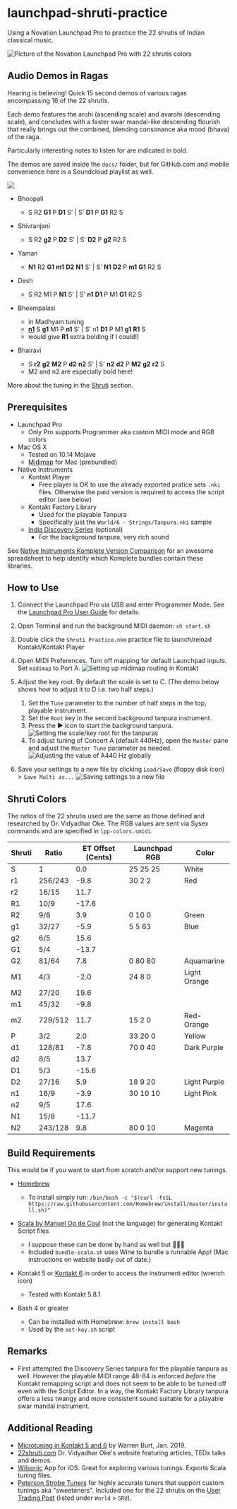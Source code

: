 # launchpad-shruti-practice

Using a Novation Launchpad Pro to practice the 22 shrutis of Indian classical music.

![Picture of the Novation Launchpad Pro with 22 shrutis colors](docs/launchpad-pic.jpg)

## Audio Demos in Ragas

Hearing is believing! Quick 15 second demos of various ragas encompassing 16 of the 22 shrutis.

Each demo features the arohi (ascending scale) and avarohi (descending scale), and concludes with a faster swar mandal-like descending flourish that really brings out the combined, blending consonance aka mood (bhava) of the raga.

Particularly interesting notes to listen for are indicated in bold.

The demos are saved inside the `docs/` folder, but for GitHub.com and mobile convenience here is a Soundcloud playlist as well.

[![](docs/soundcloud-playlist.png)](https://soundcloud.com/krimb1/sets/launchpad-shruti-practice-demos/s-R2feWIr0MIf)

* Bhoopali
  * S R2 **G1** P **D1** S' | S' **D1** P **G1** R2 S
* Shivranjani
  * S R2 **g2** P **D2** S' | S' **D2** P **g2** R2 S
* Yaman 
  * **N1** R2 **G1** **m1** **D2** **N1** S' | S' **N1** **D2** P **m1** **G1** R2 S
* Desh
  * S R2 M1 P **N1** S' | S' **n1** **D1** P M1 **G1** R2 S
* Bheempalasi
  *  in Madhyam tuning
  * <u>**n1**</u> S **g1** M1 P **n1** S' | S' n1 **D1** P M1 **g1** **R1** S 
  * would give **R1** extra bolding if I could!)

* Bhairavi
  * S **r2** **g2** **M2** P **d2** **n2** S' | S' **n2** **d2** P **M2** **g2** **r2** S
  * M2 and n2 are especially bold here!


More about the tuning in the [Shruti](#shruti-colors) section.

## Prerequisites

* Launchpad Pro
  - Only Pro supports Programmer aka custom MIDI mode and RGB colors
* Mac OS X
  - Tested on 10.14 Mojave
  - [Midimap](https://github.com/voidqk/midimap) for Mac (prebundled)
* Native Instruments
  - Kontakt Player
    - Free player is OK to use the already exported pratice sets `.nki` files. Otherwise the paid version is required to access the script editor (see below)
  - Kontakt Factory Library
    - Used for the playable Tanpura
    - Specifically just the `World/6 - Strings/Tanpura.nki` sample
  - [India Discovery Series](https://www.native-instruments.com/en/products/komplete/world/india/) (optional)
    - For the background tanpura, very rich sound

See [Native Instruments Komplete Version Comparison](https://docs.google.com/spreadsheets/d/1C2lEubeNV6OzUnj5o8o6pBPU_jGgzeCALNTLOnoPxeA/edit?usp=drive_web&ouid=113346694824160986526) for an awesome spreadsheet to help identify which Komplete bundles contain these libraries.

## How to Use

1. Connect the Launchpad Pro via USB and enter Programmer Mode. See the [Launchpad Pro User Guide](https://resource.novationmusic.com/support/product-downloads?product=Launchpad+Pro) for details.

2. Open Terminal and run the background MIDI daemon: `sh start.sh`

3. Double click the `Shruti Practice.nkm` practice file to launch/reload Kontakt/Kontakt Player

4. Open MIDI Preferences. Turn off mapping for default Launchpad inputs. Set `midimap` to Port A. ![Setting up midimap routing in Kontakt](docs/kontakt-midimap.gif)

5. Adjust the key root. By default the scale is set to C. (The demo below shows how to adjust it to D i.e. two half steps.)

   1. Set the `Tune` parameter to the number of half steps in the top, playable instrument.
   2. Set the `Root` key in the second background tanpura instrument.
   3. Press the ▶️ icon to start the background tanpura. ![Setting the scale/key root for the tanpuras](/Users/Krish/Documents/GitHub/launchpad-shruti-practice/docs/kontakt-adjust-root.gif)
   4. To adjust tuning of Concert A (default 440Hz), open the `Master` pane and adjust the `Master Tune` parameter as needed. ![Adjusting the value of A440 Hz globally](docs/kontakt-adjust-a440.gif)

6. Save your settings to a new file by clicking `Load/Save` (floppy disk icon) > `Save Multi as...` ![Saving settings to a new file](docs/kontakt-saving-settings.gif)

## Shruti Colors

The ratios of the 22 shrutis used are the same as those defined and researched by Dr. Vidyadhar Oke. The RGB values are sent via Sysex commands and are specified in `lpp-colors.smidi`.

| **Shruti** | **Ratio** | **ET Offset (Cents)** | **Launchpad RGB** | **Color**    |
| ---------- | --------- | --------------------- | ----------------- | ------------ |
| S          | 1         | 0.0                   | 25 25 25          | White        |
| r1         | 256/243   | -9.8                  | 30 2  2           | Red          |
| r2         | 16/15     | 11.7                  |                   |              |
| R1         | 10/9      | -17.6                 |                   |              |
| R2         | 9/8       | 3.9                   | 0  10 0           | Green        |
| g1         | 32/27     | -5.9                  | 5  5  63          | Blue         |
| g2         | 6/5       | 15.6                  |                   |              |
| G1         | 5/4       | -13.7                 |                   |              |
| G2         | 81/64     | 7.8                   | 0  80 80          | Aquamarine   |
| M1         | 4/3       | -2.0                  | 24 8  0           | Light Orange |
| M2         | 27/20     | 19.6                  |                   |              |
| m1         | 45/32     | -9.8                  |                   |              |
| m2         | 729/512   | 11.7                  | 15 2  0           | Red-Orange   |
| P          | 3/2       | 2.0                   | 33 20 0           | Yellow       |
| d1         | 128/81    | -7.8                  | 70 0  40          | Dark Purple  |
| d2         | 8/5       | 13.7                  |                   |              |
| D1         | 5/3       | -15.6                 |                   |              |
| D2         | 27/16     | 5.9                   | 18 9  20          | Light Purple |
| n1         | 16/9      | -3.9                  | 30 10 10          | Light Pink   |
| n2         | 9/5       | 17.6                  |                   |              |
| N1         | 15/8      | -11.7                 |                   |              |
| N2         | 243/128   | 9.8                   | 80 0  10          | Magenta      |

## Build Requirements

This would be if you want to start from scratch and/or support new tunings.

* [Homebrew](https://brew.sh)
  * To install simply run: `/bin/bash -c "$(curl -fsSL https://raw.githubusercontent.com/Homebrew/install/master/install.sh)"`
* [Scala by Manuel Op de Coul](http://www.huygens-fokker.org/scala/index.html) (not the language) for generating Kontakt Script files
  * I suppose these can be done by hand as well but 🤷🏾‍♂️
  * Included `bundle-scala.sh` uses Wine to bundle a runnable App! (Mac instructions on website badly out of date.)
* Kontakt 5 or [Kontakt 6](https://www.native-instruments.com/en/products/komplete/samplers/kontakt-6/) in order to access the instrument editor (wrench icon)

  - Tested with Kontakt 5.8.1
* Bash 4 or greater 
  * Can be installed with Homebrew: `brew install bash`
  * Used by the `set-key.sh` script

## Remarks

* First attempted the Discovery Series tanpura for the playable tanpura as well. However the playable MIDI range 48-84 is enforced _before_ the Kontakt remapping script and does not seem to be able to be turned off even with the Script Editor. In a way, the Kontakt Factory Library tanpura offers a less twangy and more consistent sound suitable for a playable swar mandal instrument.


## Additional Reading

* [Microtuning in Kontakt 5 and 6](https://soundbytesmag.net/technique-microtuning-in-kontakt-5-and-6/) by Warren Burt, Jan. 2019.
* [22shruti.com](http://22shruti.com) Dr. Vidyadhar Oke's website featuring articles, TEDx talks and demos.
* [Wilsonic](https://apps.apple.com/us/app/wilsonic/id848852071) App for iOS. Great for exploring various tunings. Exports Scala tuning files.
* [Peterson Strobe Tuners](https://www.petersontuners.com) for highly accurate tuners that support custom tunings aka "sweeteners". Included one for the 22 shrutis on the [User Trading Post](https://www.petersontuners.com/sweeteners/shared/) (listed under `World` > `SRU`).

